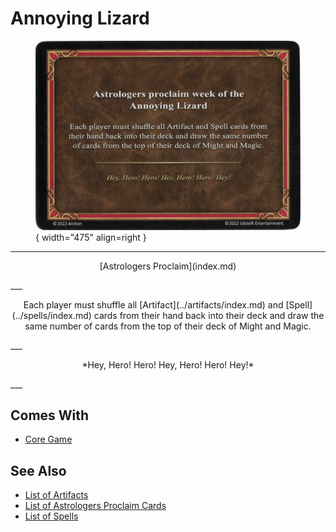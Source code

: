# Annoying Lizard

<figure markdown="span">

![Annoying Lizard](../assets/astrologers_proclaim-annoying_lizard.webp){ width="475" align=right }

</figure>

___
<p style="text-align: center;" markdown>[Astrologers Proclaim](index.md)</p>
___
<p style="text-align: center;" markdown>Each player must shuffle all [Artifact](../artifacts/index.md) and [Spell](../spells/index.md) cards from their hand back into their deck and draw the same number of cards from the top of their deck of Might and Magic.</p>
___
<p style="text-align: center;" markdown>*Hey, Hero! Hero! Hey, Hero! Hero! Hey!*</p>
___


## Comes With

- [Core Game](../content/core_game.md)


## See Also

- [List of Artifacts](../artifacts/index.md)
- [List of Astrologers Proclaim Cards](index.md)
- [List of Spells](../spells/index.md)
